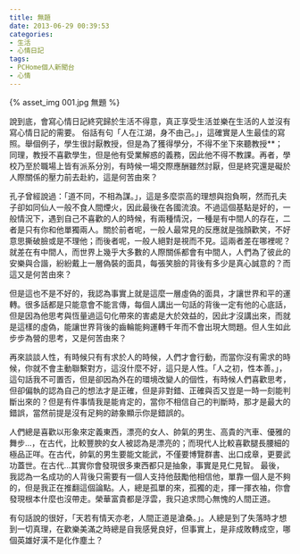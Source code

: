 ```yaml
---
title: 無題
date: 2013-06-29 00:39:53
categories:
- 生活
- 心情日記
tags:
- PCHome個人新聞台
- 心情
---
```


<div style="margin-top:10px;">{% asset_img 001.jpg 無題 %}</div>

說到底，會寫心情日記終究歸於生活不得意，真正享受生活並樂在生活的人並沒有寫心情日記的需要。
俗話有句「人在江湖，身不由己。」，這確實是人生最佳的寫照。舉個例子，學生很討厭教授，但是為了獲得學分，不得不坐下來聽教授**；同理，教授不喜歡學生，但是他有受業解惑的義務，因此他不得不教課。再者，學校乃至於職場上皆有派系分別，有時候一場交際應酬雖然討厭，但是終究還是礙於人際關係的壓力前去赴約，這是何苦由來？
<!--more-->
孔子曾經說過：「道不同，不相為謀。」，這是多麼崇高的理想與抱負啊，然而孔夫子卻如同仙人一般不食人間煙火，因此最後在各國流浪。不過這個基點是好的，一般情況下，遇到自己不喜歡的人的時候，有兩種情況，一種是有中間人的存在，二者是只有你和他單獨兩人。關於前者呢，一般人最常見的反應就是強顏歡笑，不好意思撕破臉或是不理他；而後者呢，一般人絕對是視而不見。這兩者差在哪裡呢？就差在有中間人，而世界上幾乎大多數的人際關係都會有中間人，人們為了彼此的安樂與合諧，紛紛戴上一層偽裝的面具，每張笑臉的背後有多少是真心誠意的？而這又是何苦由來？

但是這也不是不好的，我認為事實上就是這麼一層虛偽的面具，才讓世界和平的運轉。很多話都是只能意會不能言傳，每個人講出一句話的背後一定有他的心底話，但是因為他思考與恆量過這句化帶來的害處是大於效益的，因此才沒講出來，而就是這樣的虛偽，能讓世界背後的齒輪能夠運轉千年而不會出現大問題。但人生如此步步為營的思考，又是何苦由來？

再來談談人性，有時候只有有求於人的時候，人們才會行動，而當你沒有需求的時候，你就不會主動聯繫對方，這沒什麼不好，這只是人性。「人之初，性本善。」，這句話我不可置否，但是卻因為外在的環境改變人的個性，有時候人們喜歡思考，但卻偏執的認為自己的想法才是正確，但是非對錯、正確與否又豈是一時一刻能判斷出來的？但是有件事情我是能肯定的，當你不相信自己的判斷時，那才是最大的錯誤，當然前提是沒有足夠的跡象顯示你是錯誤的。

人們總是喜歡以形象來定義東西，漂亮的女人、帥氣的男生、高貴的汽車、優雅的舞步...，在古代，比較豐腴的女人被認為是漂亮的；而現代人比較喜歡腿長腰細的極品正咩。在古代，帥氣的男生要能文能武，不僅要博覽群書、出口成章，更要武功蓋世。在古代...其實你會發現很多東西都只是抽象，事實是見仁見智。
最後，我認為一名成功的人背後只需要有一個人支持他鼓勵他相信他，單靠一個人是不夠的，但是我正在推翻這個論點。人，總是孤單的來，孤獨的走，揮一揮衣袖，你會發現根本什麼也沒帶走。榮華富貴都是浮雲，我只追求問心無愧的人間正道。

有句話說的很好，「天若有情天亦老，人間正道是滄桑。」。人總是到了失落時才想到一切真理，在歡樂美滿之時總是自我感覺良好，但事實上，是非成敗轉成空，哪個英雄好漢不是化作塵土？
